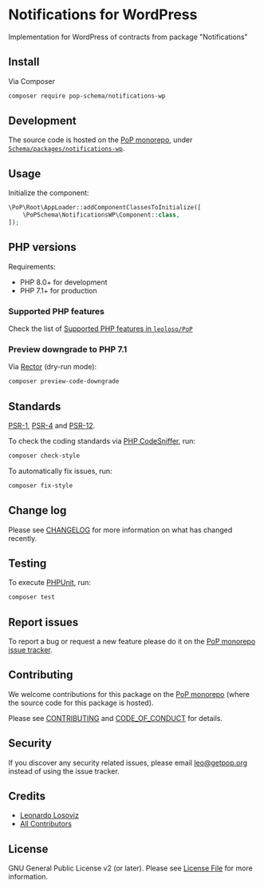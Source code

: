 # Notifications for WordPress

<!--
[![Build Status][ico-travis]][link-travis]
[![Quality Score][ico-code-quality]][link-code-quality]
[![Software License][ico-license]](LICENSE.md)
[![Latest Version on Packagist][ico-version]][link-packagist]
[![Coverage Status][ico-scrutinizer]][link-scrutinizer]
[![Total Downloads][ico-downloads]][link-downloads]
-->

Implementation for WordPress of contracts from package "Notifications"

## Install

Via Composer

``` bash
composer require pop-schema/notifications-wp
```

## Development

The source code is hosted on the [PoP monorepo](https://github.com/leoloso/PoP), under [`Schema/packages/notifications-wp`](https://github.com/leoloso/PoP/tree/master/layers/Schema/packages/notifications-wp).

## Usage

Initialize the component:

``` php
\PoP\Root\AppLoader::addComponentClassesToInitialize([
    \PoPSchema\NotificationsWP\Component::class,
]);
```

## PHP versions

Requirements:

- PHP 8.0+ for development
- PHP 7.1+ for production

### Supported PHP features

Check the list of [Supported PHP features in `leoloso/PoP`](https://github.com/leoloso/PoP/blob/master/docs/supported-php-features.md)

### Preview downgrade to PHP 7.1

Via [Rector](https://github.com/rectorphp/rector) (dry-run mode):

```bash
composer preview-code-downgrade
```

## Standards

[PSR-1](https://www.php-fig.org/psr/psr-1), [PSR-4](https://www.php-fig.org/psr/psr-4) and [PSR-12](https://www.php-fig.org/psr/psr-12).

To check the coding standards via [PHP CodeSniffer](https://github.com/squizlabs/PHP_CodeSniffer), run:

``` bash
composer check-style
```

To automatically fix issues, run:

``` bash
composer fix-style
```

## Change log

Please see [CHANGELOG](CHANGELOG.md) for more information on what has changed recently.

## Testing

To execute [PHPUnit](https://phpunit.de/), run:

``` bash
composer test
```

## Report issues

To report a bug or request a new feature please do it on the [PoP monorepo issue tracker](https://github.com/leoloso/PoP/issues).

## Contributing

We welcome contributions for this package on the [PoP monorepo](https://github.com/leoloso/PoP) (where the source code for this package is hosted).

Please see [CONTRIBUTING](CONTRIBUTING.md) and [CODE_OF_CONDUCT](CODE_OF_CONDUCT.md) for details.

## Security

If you discover any security related issues, please email leo@getpop.org instead of using the issue tracker.

## Credits

- [Leonardo Losoviz][link-author]
- [All Contributors][link-contributors]

## License

GNU General Public License v2 (or later). Please see [License File](LICENSE.md) for more information.

[ico-version]: https://img.shields.io/packagist/v/pop-schema/notifications-wp.svg?style=flat-square
[ico-license]: https://img.shields.io/badge/license-GPLv2-brightgreen.svg?style=flat-square
[ico-travis]: https://img.shields.io/travis/pop-schema/notifications-wp/master.svg?style=flat-square
[ico-scrutinizer]: https://img.shields.io/scrutinizer/coverage/g/pop-schema/notifications-wp.svg?style=flat-square
[ico-code-quality]: https://img.shields.io/scrutinizer/g/pop-schema/notifications-wp.svg?style=flat-square
[ico-downloads]: https://img.shields.io/packagist/dt/pop-schema/notifications-wp.svg?style=flat-square

[link-packagist]: https://packagist.org/packages/pop-schema/notifications-wp
[link-travis]: https://travis-ci.org/pop-schema/notifications-wp
[link-scrutinizer]: https://scrutinizer-ci.com/g/pop-schema/notifications-wp/code-structure
[link-code-quality]: https://scrutinizer-ci.com/g/pop-schema/notifications-wp
[link-downloads]: https://packagist.org/packages/pop-schema/notifications-wp
[link-author]: https://github.com/leoloso
[link-contributors]: ../../../../../../contributors
